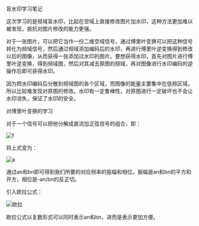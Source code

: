 盲水印学习笔记

这次学习的是频域盲水印，比起在空域上直接修改图片加水印，这种方法更加难以被发现，抵抗对图片修改的能力更强。


对于一张图片，可以把它当作一份二维空域信号，通过傅里叶变换可以把这种信号转化为频域信号，然后通过频域添加编码后的水印，再进行傅里叶逆变换得到修改以后的图像，从而获得一张添加过水印的图片。要想获得水印，首先对图片进行傅里叶逆变换，得到频域图，然后对其减去原图的频域，再对图像进行水印编码的逆操作后即可获得水印。

因为把水印编码后分散到频域图的各个区域，而图像的能量主要集中在低频区域，所以比较难发现对原图的修改。水印有一定鲁棒性，对原图进行一定破坏也不会让水印消失，保证了水印的安全。

对傅里叶变换的学习

对于一个信号可以把他分解成直流加正弦信号的组合，即：

![f](https://github.com/fhdyd/learningblog/blob/gh-pages/images/f.png)

将上式变为：

![a](https://github.com/fhdyd/learningblog/blob/gh-pages/images/QQ%E5%9B%BE%E7%89%8720200930220245.png)

通过an和bn即可得到我们所要的对应频率的振幅和相位。振幅是an和bn的平方和开方，相位是-an/bn的反正切。

引入欧拉公式：

![欧拉](https://github.com/fhdyd/learningblog/blob/gh-pages/images/%E6%AC%A7%E6%8B%89%E5%85%AC%E5%BC%8F.png)

欧拉公式以复数形式可以同时表示an和bn，进而是表示更加方便。

